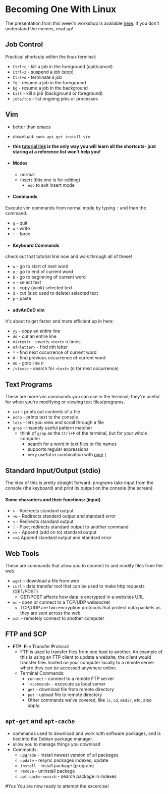 # Becoming One With Linux

The presentation from this week's workshop is available [here](https://goo.gl/H3Z5jp).  If you don't understand the memes, read up!

## Job Control
Practical shortcuts within the linux terminal:
* ```Ctrl+c``` - kill a job in the foreground (quit/cancel)
* ```Ctrl+z``` - suspend a job (stop)
* ```Ctrl+d``` - terminate a job
* ```fg``` - resume a job in the foreground
* ```bg``` - resume a job in the background
* ```kill``` - kill a job (background or foreground)
* ```jobs/top``` - list ongoing jobs or processes

## Vim
* better than [emacs][1]
* download: ```sudo apt-get install vim```
* **this [tutorial link][3] is the only way you will learn all the shortcuts- just staring at a reference list won't help you!**

* #### Modes
  - normal
  - insert (this one is for editing)
    - ```esc``` to exit insert mode
  
* #### Commands
Execute vim commands from normal mode by typing ```:``` and then the command.
  - ```q``` - quit
  - ```w``` - write
  - ```!``` - force

* #### Keyboard Commands
check out that tutorial link now and walk through all of these!
  - ```w``` - go to start of next word
  - ```e``` - go to end of current word
  - ```b``` - go to beginning of current word
  - ```v``` - select text
  - ```y``` - copy (yank) selected text
  - ```d``` - cut (also used to delete) selected text
  - ```p``` - paste

* #### advAnCeD vim
It's about to get faster and more efficient up in here:
  - ```yy``` - *copy* an entire line
  - ```dd``` - *cut* an entire line
  - ```ni<text>``` - inserts ```<text>``` n times 
  - ```nf<letter>``` - find *n*th letter 
  - ```*``` - find next occurrence of current word
  - ```#``` - find previous occurrence of current word
  - ```nG``` - goto line *n*
  - ```/<text>``` - search for ```<text>``` (n for next occurrence)

## Text Programs
These are more vim commands you can use in the terminal; they're useful for when you're modifying or viewing text files/programs.

* ```cat``` - prints out contents of a file
* ```echo``` - prints text to the console
* ```less``` - lets you view and scroll through a file
* ```grep``` - insanely useful pattern matcher
  - think of ```grep``` as the ```Ctrl+F``` of the terminal, but for your whole computer
    - search for a word in text files or file names
    - supports regular expressions
    - very useful in combination with [pipe][4] ```|```

## Standard Input/Output (stdio)
The idea of this is pretty straight forward: programs take input from the console (the keyboard) and print its output on the console (the screen).

#### Some characters and their functions: (input)
  - ```>``` - Redirects standard output
  - ```>&``` - Redirects standard output and standard error
  - ```<``` - Redirects standard output
  - ```|``` - Pipe; redirects standard output to another command
  - ```>>``` - Append (add on to) standard output
  - ```>>&``` Append standard output and standard error

## Web Tools
These are commands that allow you to connect to and modify files from the web.

* ```wget``` - download a file from web
* ```curl``` - data transfer tool that can be used to make http requests (GET/POST)
  - GET/POST affects how data is encrypted in a websites URL
* ```nc``` - open or connect to a TCP/UDP websocket
  - TCP/UDP are two encryption protocols that protect data packets as they are sent across the web
* ```ssh``` - remotely connect to another computer

## FTP and SCP
* **FTP**: **F**ile **T**ransfer **P**rotocol
  - FTP is used to transfer files from one host to another.  An example of this is using an FTP client to update a website; the client would transfer files hosted on your computer locally to a remote server where they can be accessed anywhere online.
  - Terminal Commands:
    * ```connect``` - connect to a remote FTP server
    * ```!<command>``` - excecute as local server
    * ```get``` - download file from remote directory
    * ```put``` - upload file to remote directory
    * Other commands we've covered, like ```ls```, ```cd```, ```mkdir```, etc, also apply.

## ```apt-get``` and ```apt-cache```
* commands used to download and work with software packages, and is tied into the Debian package manager.
* allow you to manage things you download
* Commands:
  - ```upgrade``` - install newest version of all packages
  - ```update``` - resync packages indexes; update
  - ```install``` - install package (program)
  - ```remove``` - uninstall package
  - ```apt-cache-search``` - search package in indexes

#Yus
You are now ready to attempt the excercise!

[1]:https://www.gnu.org/software/emacs/
[2]:http://www.vim.org/
[3]:http://openvim.com/
[4]:http://www.codecoffee.com/tipsforlinux/articles/25.html
[5]:https://www.digitalocean.com/community/tutorials/what-is-ftp-and-how-is-it-used
[6]:https://www.digitalocean.com/community/tutorials/an-introduction-to-linux-i-o-redirection



